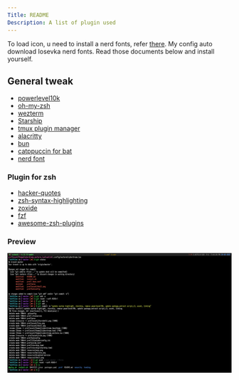 ```yaml
---
Title: README
Description: A list of plugin used
---
```


To load icon, u need to install a nerd fonts, refer [there](https://www.nerdfonts.com/font-downloads). My config auto download Iosevka nerd fonts.
Read those documents below and install yourself.

## General tweak

- [powerlevel10k](https://github.com/romkatv/powerlevel10k.git)
- [oh-my-zsh](https://github.com/ohmyzsh/ohmyzsh.git)
- [wezterm](https://wezfurlong.org/wezterm/installation.html)
- [Starship](https://github.com/starship/starship.git)
- [tmux plugin manager](https://github.com/tmux-plugins/tpm.git)
- [alacritty](https://github.com/alacritty/alacritty/blob/master/INSTALL.md)
- [bun](https://github.com/oven-sh/bun)
- [catppuccin for bat](https://github.com/catppuccin/bat/tree/d714cc1d358ea51bfc02550dabab693f70cccea0)
- [nerd font](https://www.nerdfonts.com/font-downloads)

### Plugin for zsh

- [hacker-quotes](https://github.com/oldratlee/hacker-quotes?tab=readme-ov-file)
- [zsh-syntax-highlighting](https://github.com/zsh-users/zsh-syntax-highlighting/blob/master/INSTALL.md)
- [zoxide](https://github.com/ajeetdsouza/zoxide)
- [fzf](https://github.com/junegunn/fzf?tab=readme-ov-file#setting-up-shell-integration)
- [awesome-zsh-plugins](https://github.com/unixorn/awesome-zsh-plugins?tab=readme-ov-file#ansible-role-zsh)

### Preview

<img src="./asset/shell.png" alt="terminal picture" />

